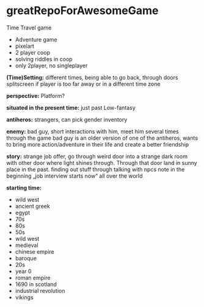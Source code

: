 # greatRepoForAwesomeGame
Time Travel game

* Adventure game
* pixelart
* 2 player coop
* solving riddles in coop
* only 2player, no singleplayer

__(Time)Setting:__ different times, being able to go back, through doors splitscreen if player is too far away or in a different time zone

__perspective:__ Platform?

__situated in the present time:__ just past Low-fantasy

__antiheros:__ strangers, can pick gender inventory

__enemy:__ bad guy, short interactions with him, meet him several times through the game
bad guy is an older version of one of the antiheros, wants to bring more action/adventure in their life and create a better friendship

__story:__
strange job offer, go through weird door into a strange dark room with other door where light shines through. Through that door land in sunny place in the past.
finding out stuff through talking with npcs
note in the beginning „job interview starts now“
all over the world

__starting time:__
 * wild west
 * ancient greek
 * egypt
 * 70s
 * 80s
 * 50s
 * wild west
 * medieval
 * chinese empire
 * baroque
 * 20s
 * year 0
 * roman empire
 * 1690 in scotland
 * industrial revolution
 * vikings
